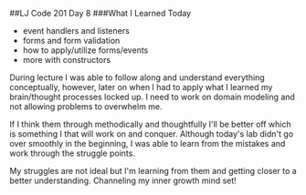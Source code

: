 ##LJ Code 201 Day 8
###What I Learned Today
- event handlers and listeners
- forms and form validation
- how to apply/utilize forms/events
- more with constructors

During lecture I was able to follow along and understand everything conceptually, however, later on when I had to apply what I learned my brain/thought processes locked up. I need to work on domain modeling and not allowing problems to overwhelm me. 

If I think them through methodically and thoughtfully I'll be better off which is something I that will work on and conquer. Although today's lab didn't go over smoothly in the beginning, I was able to learn from the mistakes and work through the struggle points. 

My struggles are not ideal but I'm learning from them and getting closer to a better understanding. Channeling my inner growth mind set! 